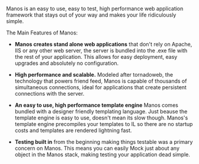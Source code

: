 

Manos is an easy to use, easy to test, high performance web application framework that stays out of your way and makes your life ridiculously simple.

The Main Features of Manos:

 - **Manos creates stand alone web applications** that don't rely on Apache, IIS or any other web server, the server is bundled into the .exe file with the rest of your application.  This allows for easy deployment, easy upgrades and absolutely no configuration. 

 - **High performance and scalable.**  Modeled after tornadoweb, the technology that powers friend feed, Manos is capable of thousands of simultaneous connections, ideal for applications that create persistent connections with the server.

 - **An easy to use, high performance template engine** Manos comes bundled with a designer friendly templating language. Just beause the template engine is easy to use, doesn't mean its slow though.  Manos's template engine precompiles your templates to IL so there are no startup costs and templates are rendered lightning fast.

 - **Testing built in** from the beginning making things testable was a primary concern on Manos.  This means you can easily Mock just about any object in the Manos stack, making testing your application dead simple.
